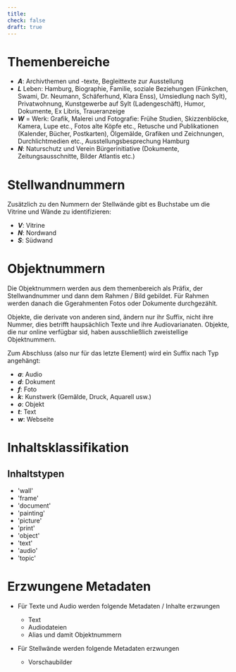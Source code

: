 ```yaml
---
title:
check: false
draft: true
---
```


# Themenbereiche

* ***A***: Archivthemen und -texte, Begleittexte zur Ausstellung
* ***L*** Leben: Hamburg, Biographie, Familie, soziale Beziehungen (Fünkchen, Swami, Dr. Neumann, Schäferhund, Klara Enss), Umsiedlung nach Sylt), Privatwohnung, Kunstgewerbe auf Sylt (Ladengeschäft), Humor, Dokumente, Ex Libris, Traueranzeige
* ***W*** = Werk: Grafik, Malerei und Fotografie: Frühe Studien, Skizzenblöcke, Kamera, Lupe etc., Fotos alte Köpfe etc., Retusche und Publikationen (Kalender, Bücher, Postkarten), Ölgemälde, Grafiken und Zeichnungen, Durchlichtmedien etc., Ausstellungsbesprechung Hamburg
* ***N***: Naturschutz und Verein Bürgerinitiative (Dokumente, Zeitungsausschnitte, Bilder Atlantis etc.)

# Stellwandnummern

Zusätzlich zu den Nummern der Stellwände gibt es Buchstabe um die Vitrine und Wände zu identifizieren:
* ***V***: Vitrine
* ***N***: Nordwand
* ***S***: Südwand

# Objektnummern

Die Objektnummern werden aus dem themenbereich als Präfix, der Stellwandnummer und dann dem Rahmen / Bild gebildet.
Für Rahmen werden danach die Ggerahmenten Fotos oder Dokumente durchgezählt.

Objekte, die derivate von anderen sind, ändern nur ihr Suffix, nicht ihre Nummer, dies betrifft haupsächlich Texte und ihre Audiovarianaten.
Objekte, die nur online verfügbar sid, haben ausschließlich zweistellige Objektnummern.

Zum Abschluss (also nur für das letzte Element) wird ein Suffix nach Typ angehängt:

* ***a***: Audio
* ***d***: Dokument
* ***f***: Foto
* ***k***: Kunstwerk (Gemälde, Druck, Aquarell usw.)
* ***o***: Objekt
* ***t***: Text
* ***w***: Webseite

# Inhaltsklassifikation

## Inhaltstypen

* 'wall'
* 'frame'
* 'document'
* 'painting'
* 'picture'
* 'print'
* 'object'
* 'text'
* 'audio'
* 'topic'

# Erzwungene Metadaten

* Für Texte und Audio werden folgende Metadaten / Inhalte erzwungen
  * Text
  * Audiodateien
  * Alias und damit Objektnummern

* Für Stellwände werden folgende Metadaten erzwungen
  * Vorschaubilder
